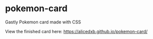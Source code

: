 # pokemon-card
Gastly Pokemon card made with CSS

View the finished card here: https://alicedxb.github.io/pokemon-card/
